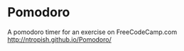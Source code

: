 # Pomodoro
A pomodoro timer for an exercise on FreeCodeCamp.com
http://ntropish.github.io/Pomodoro/
